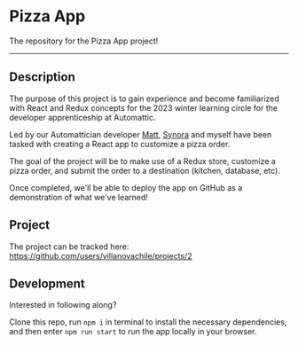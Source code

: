 # Pizza App

The repository for the Pizza App project!

---

## Description

The purpose of this project is to gain experience and become familiarized with React and Redux concepts for the 2023 winter learning circle for the developer apprenticeship at Automattic.

Led by our Automattician developer [Matt](https://github.com/mhsdef), [Synora](https://github.com/synora) and myself have been tasked with creating a React app to customize a pizza order.

The goal of the project will be to make use of a Redux store, customize a pizza order, and submit the order to a destination (kitchen, database, etc).

Once completed, we'll be able to deploy the app on GitHub as a demonstration of what we've learned!

## Project

The project can be tracked here: https://github.com/users/villanovachile/projects/2

## Development

Interested in following along?

Clone this repo, run `npm i` in terminal to install the necessary dependencies, and then enter `npm run start` to run the app locally in your browser.
